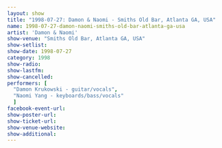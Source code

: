 ```yaml
---
layout: show
title: "1998-07-27: Damon & Naomi - Smiths Old Bar, Atlanta GA, USA"
name: 1998-07-27-damon-naomi-smiths-old-bar-atlanta-ga-usa
artist: 'Damon & Naomi'
show-venue: "Smiths Old Bar, Atlanta GA, USA"
show-setlist: 
show-date: 1998-07-27
category: 1998
show-radio: 
show-lastfm: 
show-cancelled: 
performers: [
  "Damon Krukowski - guitar/vocals",
  "Naomi Yang - keyboards/bass/vocals"
  ]
facebook-event-url: 
show-poster-url: 
show-ticket-url: 
show-venue-website: 
show-additional: 
---
```



